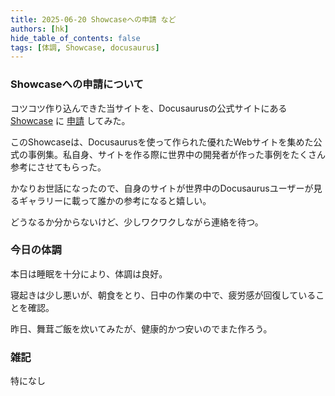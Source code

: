 ```yaml
---
title: 2025-06-20 Showcaseへの申請 など
authors: [hk]
hide_table_of_contents: false
tags: [体調, Showcase, docusaurus]
---
```


### Showcaseへの申請について

コツコツ作り込んできた当サイトを、Docusaurusの公式サイトにある [Showcase](https://github.com/facebook/docusaurus/discussions/7826) に [申請](https://github.com/facebook/docusaurus/discussions/7826#discussioncomment-13526622) してみた。

このShowcaseは、Docusaurusを使って作られた優れたWebサイトを集めた公式の事例集。私自身、サイトを作る際に世界中の開発者が作った事例をたくさん参考にさせてもらった。

<!-- truncate -->

かなりお世話になったので、自身のサイトが世界中のDocusaurusユーザーが見るギャラリーに載って誰かの参考になると嬉しい。

どうなるか分からないけど、少しワクワクしながら連絡を待つ。

### 今日の体調

本日は睡眠を十分により、体調は良好。

寝起きは少し悪いが、朝食をとり、日中の作業の中で、疲労感が回復していることを確認。

昨日、舞茸ご飯を炊いてみたが、健康的かつ安いのでまた作ろう。


### 雑記

特になし